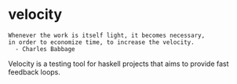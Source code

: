 velocity
========

```
Whenever the work is itself light, it becomes necessary, 
in order to economize time, to increase the velocity. 
  - Charles Babbage
```

Velocity is a testing tool for haskell projects that aims to 
provide fast feedback loops.


